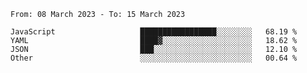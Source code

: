 <!--START_SECTION:waka-->

```text
From: 08 March 2023 - To: 15 March 2023

JavaScript                   █████████████████░░░░░░░░   68.19 %
YAML                         ████▓░░░░░░░░░░░░░░░░░░░░   18.62 %
JSON                         ███░░░░░░░░░░░░░░░░░░░░░░   12.10 %
Other                        ░░░░░░░░░░░░░░░░░░░░░░░░░   00.64 %
```

<!--END_SECTION:waka-->
